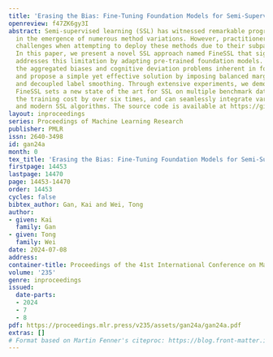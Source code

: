 ```yaml
---
title: 'Erasing the Bias: Fine-Tuning Foundation Models for Semi-Supervised Learning'
openreview: f47ZK6gy3I
abstract: Semi-supervised learning (SSL) has witnessed remarkable progress, resulting
  in the emergence of numerous method variations. However, practitioners often encounter
  challenges when attempting to deploy these methods due to their subpar performance.
  In this paper, we present a novel SSL approach named FineSSL that significantly
  addresses this limitation by adapting pre-trained foundation models. We identify
  the aggregated biases and cognitive deviation problems inherent in foundation models,
  and propose a simple yet effective solution by imposing balanced margin softmax
  and decoupled label smoothing. Through extensive experiments, we demonstrate that
  FineSSL sets a new state of the art for SSL on multiple benchmark datasets, reduces
  the training cost by over six times, and can seamlessly integrate various fine-tuning
  and modern SSL algorithms. The source code is available at https://github.com/Gank0078/FineSSL.
layout: inproceedings
series: Proceedings of Machine Learning Research
publisher: PMLR
issn: 2640-3498
id: gan24a
month: 0
tex_title: 'Erasing the Bias: Fine-Tuning Foundation Models for Semi-Supervised Learning'
firstpage: 14453
lastpage: 14470
page: 14453-14470
order: 14453
cycles: false
bibtex_author: Gan, Kai and Wei, Tong
author:
- given: Kai
  family: Gan
- given: Tong
  family: Wei
date: 2024-07-08
address:
container-title: Proceedings of the 41st International Conference on Machine Learning
volume: '235'
genre: inproceedings
issued:
  date-parts:
  - 2024
  - 7
  - 8
pdf: https://proceedings.mlr.press/v235/assets/gan24a/gan24a.pdf
extras: []
# Format based on Martin Fenner's citeproc: https://blog.front-matter.io/posts/citeproc-yaml-for-bibliographies/
---
```

